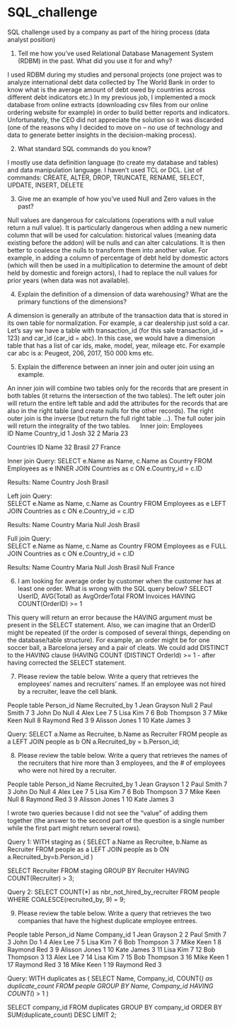 # SQL_challenge
SQL challenge used by a company as part of the hiring process (data analyst position)


1. Tell me how you’ve used Relational Database Management System (RDBM) in the past.  What did you use it for and why?

I used RDBM during my studies and personal projects (one project was to analyze international debt data collected by The World Bank in order to know what is the average amount of debt owed by countries across different debt indicators etc.) 
In my previous job, I implemented a mock database from online extracts (downloading csv files from our online ordering website for example) in order to build better reports and indicators. Unfortunately, the CEO did not appreciate the solution so it was discarded (one of the reasons why I decided to move on – no use of technology and data to generate better insights in the decision-making process). 


2.  What standard SQL commands do you know?

I mostly use data definition language (to create my database and tables) and data manipulation language. I haven’t used TCL or DCL. 
List of commands: CREATE, ALTER, DROP, TRUNCATE, RENAME, SELECT, UPDATE, INSERT, DELETE


3. Give me an example of how you’ve used Null and Zero values in the past?

Null values are dangerous for calculations (operations with a null value return a null value). It is particularly dangerous when adding a new numeric column that will be used for calculation: historical values (meaning data existing before the addon) will be nulls and can alter calculations. It is then better to coalesce the nulls to transform them into another value.
For example, in adding a column of percentage of debt held by domestic actors (which will then be used in a multiplication to determine the amount of debt held by domestic and foreign actors), I had to replace the null values for prior years (when data was not available). 


4. Explain the definition of a dimension of data warehousing? What are the primary functions of the dimensions?

A dimension is generally an attribute of the transaction data that is stored in its own table for normalization. 
For example, a car dealership just sold a car. Let’s say we have a table with transaction_id (for this sale transaction_id = 123) and car_id (car_id = abc). In this case, we would have a dimension table that has a list of car ids, make, model, year, mileage etc. For example car abc is a: Peugeot, 206, 2017, 150 000 kms etc.


5. Explain the difference between an inner join and outer join using an example.

An inner join will combine two tables only for the records that are present in both tables (it returns the intersection of the two tables). The left outer join will return the entire left table and add the attributes for the records that are also in the right table (and create nulls for the other records). The right outer join is the inverse (but return the full right table …). The full outer join will return the integrality of the two tables. 
 
Inner join: 
Employees					
ID	Name	Country_id
1	Josh	32
2 	Maria	23

Countries
ID	Name
32	Brasil
27	France
   
Inner join Query:
SELECT e.Name as Name, c.Name as Country
FROM  Employees as e
INNER JOIN Countries as c
ON e.Country_id = c.ID

Results:
Name	Country
Josh	Brasil

Left join Query:    
SELECT e.Name as Name, c.Name as Country
FROM  Employees as e
LEFT JOIN Countries as c
ON e.Country_id = c.ID

Results:
Name	Country
Maria	Null
Josh	Brasil


Full join Query:    
SELECT e.Name as Name, c.Name as Country
FROM  Employees as e
FULL JOIN Countries as c
ON e.Country_id = c.ID

Results:
Name	Country
Maria	Null
Josh	Brasil
Null	France


6. I am looking for average order by customer when the customer has at least one order. What is wrong with the SQL query below?
SELECT UserID, AVG(Total) as AvgOrderTotal
FROM Invoices
HAVING COUNT(OrderID) >= 1

This query will return an error because the HAVING argument must be present in the SELECT statement.
Also, we can imagine that an OrderID might be repeated (if the order is composed of several things, depending on the database/table structure). For example, an order might be for one soccer ball, a Barcelona jersey and a pair of cleats. We could add DISTINCT to the HAVING clause (HAVING COUNT (DISTINCT OrderId) >= 1 		- after having corrected the SELECT statement.


7. Please review the table below. Write a query that retrieves the employees’ names and recruiters’ names. If an employee was not hired by a recruiter, leave the cell blank.  

People table
Person_id	Name	Recruited_by
1	Jean Grayson	Null
2	Paul Smith	7
3	John Do	Null
4	Alex Lee	7
5	Lisa Kim	7
6	Bob Thompson	3
7	Mike Keen	Null
8	Raymond Red	3
9	Alisson Jones	1
10	Kate James	3

Query:
SELECT 
	a.Name as Recruitee,
	b.Name as Recruiter
FROM people as a 
LEFT JOIN people as b 
ON a.Recruited_by = b.Person_id;


8. Please review the table below. Write a query that retrieves the names of the recruiters that hire more than 3 employees, and the # of employees who were not hired by a recruiter.

People table
Person_id	Name	Recruited_by
1	Jean Grayson	1
2	Paul Smith	7
3	John Do	Null
4	Alex Lee	7
5	Lisa Kim	7
6	Bob Thompson	3
7	Mike Keen	Null
8	Raymond Red	3
9	Alisson Jones	1
10	Kate James	3

I wrote two queries because I did not see the “value” of adding them together (the answer to the second part of the question is a single number while the first part might return several rows). 

Query 1:
WITH staging as (
	SELECT 
		a.Name as Recruitee,
		b.Name as Recruiter
	FROM people as a 
	LEFT JOIN people as b 
	ON a.Recruited_by=b.Person_id
	)

SELECT 
	Recruiter
FROM staging
GROUP BY Recruiter
HAVING COUNT(Recruiter) > 3;


Query 2:
SELECT 
	COUNT(*) as nbr_not_hired_by_recruiter 
FROM people 
WHERE COALESCE(recruited_by, 9) = 9; 


9. Please review the table below. Write a query that retrieves the two companies that have the highest duplicate employee entrees. 

People table
Person_id	Name	Company_id
1	Jean Grayson	2
2	Paul Smith	7
3	John Do	1
4	Alex Lee	7
5	Lisa Kim	7
6	Bob Thompson	3
7	Mike Keen	1
8	Raymond Red	3
9	Alisson Jones	1
10	Kate James	3
11	Lisa Kim	7
12	Bob Thompson	3
13	Alex Lee	7
14	Lisa Kim	7
15	Bob Thompson	3
16	Mike Keen	1
17	Raymond Red	3
18	Mike Keen	1
19	Raymond Red	3

Query:
WITH duplicates as (
	SELECT 
		Name, 
		Company_id, 
		COUNT(*) as duplicate_count
	FROM people
	GROUP BY Name, Company_id
	HAVING COUNT(*) > 1
	)

SELECT 
	company_id
FROM duplicates
GROUP BY company_id
ORDER BY SUM(duplicate_count) DESC
LIMIT 2;

